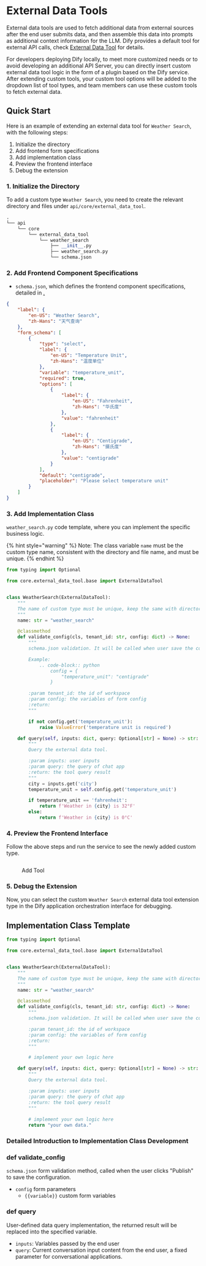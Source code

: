 # External Data Tools

External data tools are used to fetch additional data from external sources after the end user submits data, and then assemble this data into prompts as additional context information for the LLM. Dify provides a default tool for external API calls, check [External Data Tool](https://docs.dify.ai/guides/knowledge-base/external-data-tool) for details.

For developers deploying Dify locally, to meet more customized needs or to avoid developing an additional API Server, you can directly insert custom external data tool logic in the form of a plugin based on the Dify service. After extending custom tools, your custom tool options will be added to the dropdown list of tool types, and team members can use these custom tools to fetch external data.

## Quick Start

Here is an example of extending an external data tool for `Weather Search`, with the following steps:

1. Initialize the directory
2. Add frontend form specifications
3. Add implementation class
4. Preview the frontend interface
5. Debug the extension

### 1. **Initialize the Directory**

To add a custom type `Weather Search`, you need to create the relevant directory and files under `api/core/external_data_tool`.

```python
.
└── api
    └── core
        └── external_data_tool
            └── weather_search
                ├── __init__.py
                ├── weather_search.py
                └── schema.json
```

### 2. **Add Frontend Component Specifications**

* `schema.json`, which defines the frontend component specifications, detailed in [.](./ "mention")

```json
{
    "label": {
        "en-US": "Weather Search",
        "zh-Hans": "天气查询"
    },
    "form_schema": [
        {
            "type": "select",
            "label": {
                "en-US": "Temperature Unit",
                "zh-Hans": "温度单位"
            },
            "variable": "temperature_unit",
            "required": true,
            "options": [
                {
                    "label": {
                        "en-US": "Fahrenheit",
                        "zh-Hans": "华氏度"
                    },
                    "value": "fahrenheit"
                },
                {
                    "label": {
                        "en-US": "Centigrade",
                        "zh-Hans": "摄氏度"
                    },
                    "value": "centigrade"
                }
            ],
            "default": "centigrade",
            "placeholder": "Please select temperature unit"
        }
    ]
}
```

### 3. Add Implementation Class

`weather_search.py` code template, where you can implement the specific business logic.

{% hint style="warning" %}
Note: The class variable `name` must be the custom type name, consistent with the directory and file name, and must be unique.
{% endhint %}

```python
from typing import Optional

from core.external_data_tool.base import ExternalDataTool


class WeatherSearch(ExternalDataTool):
    """
    The name of custom type must be unique, keep the same with directory and file name.
    """
    name: str = "weather_search"

    @classmethod
    def validate_config(cls, tenant_id: str, config: dict) -> None:
        """
        schema.json validation. It will be called when user save the config.

        Example:
            .. code-block:: python
                config = {
                    "temperature_unit": "centigrade"
                }

        :param tenant_id: the id of workspace
        :param config: the variables of form config
        :return:
        """

        if not config.get('temperature_unit'):
            raise ValueError('temperature unit is required')

    def query(self, inputs: dict, query: Optional[str] = None) -> str:
        """
        Query the external data tool.

        :param inputs: user inputs
        :param query: the query of chat app
        :return: the tool query result
        """
        city = inputs.get('city')
        temperature_unit = self.config.get('temperature_unit')

        if temperature_unit == 'fahrenheit':
            return f'Weather in {city} is 32°F'
        else:
            return f'Weather in {city} is 0°C'
```

### 4. **Preview the Frontend Interface**

Follow the above steps and run the service to see the newly added custom type.

<figure><img src="https://langgenius.feishu.cn/space/api/box/stream/download/asynccode/?code=NDZkOTBjNjJmZDdkNTdkYTkxMDllNTgzMzA1MjE2MzBfM0FYYjFtWkE1bHVPdWdYQ0ZkNWNRdXBXbmhoMklkVW9fVG9rZW46SnZSVWIyN3Nkb09pZkV4NDZyM2NIckJtbnhnXzE2OTk0NTE5NjM6MTY5OTQ1NTU2M19WNA" alt=""><figcaption><p>Add Tool</p></figcaption></figure>

<!-- TODO -->

### 5. **Debug the Extension**

Now, you can select the custom `Weather Search` external data tool extension type in the Dify application orchestration interface for debugging.

## Implementation Class Template

```python
from typing import Optional

from core.external_data_tool.base import ExternalDataTool


class WeatherSearch(ExternalDataTool):
    """
    The name of custom type must be unique, keep the same with directory and file name.
    """
    name: str = "weather_search"

    @classmethod
    def validate_config(cls, tenant_id: str, config: dict) -> None:
        """
        schema.json validation. It will be called when user save the config.

        :param tenant_id: the id of workspace
        :param config: the variables of form config
        :return:
        """

        # implement your own logic here

    def query(self, inputs: dict, query: Optional[str] = None) -> str:
        """
        Query the external data tool.

        :param inputs: user inputs
        :param query: the query of chat app
        :return: the tool query result
        """
       
        # implement your own logic here
        return "your own data."
```

### Detailed Introduction to Implementation Class Development

### def validate_config

`schema.json` form validation method, called when the user clicks "Publish" to save the configuration.

* `config` form parameters
  * `{{variable}}` custom form variables

### def query

User-defined data query implementation, the returned result will be replaced into the specified variable.

* `inputs`: Variables passed by the end user
* `query`: Current conversation input content from the end user, a fixed parameter for conversational applications.